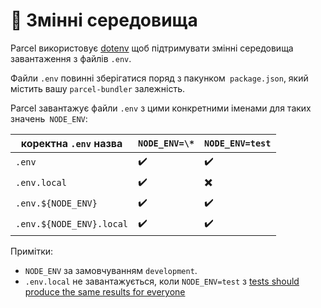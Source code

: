 # 🌳 Змінні середовища

Parcel використовує [dotenv](https://github.com/motdotla/dotenv) щоб підтримувати змінні середовища завантаження з файлів `.env`.

Файли `.env` повинні зберігатися поряд з пакунком` package.json`, який містить вашу `parcel-bundler` залежність.

Parcel завантажує файли `.env` з цими конкретними іменами для таких значень` NODE_ENV`:

| коректна `.env` назва   | `NODE_ENV=\*` | `NODE_ENV=test` |
| ------------------------ | ------------- | --------------- |
| `.env`                   | ✔️            | ✔️              |
| `.env.local`             | ✔️            | ✖️              |
| `.env.${NODE_ENV}`       | ✔️            | ✔️              |
| `.env.${NODE_ENV}.local` | ✔️            | ✔️              |

Примітки:

- `NODE_ENV` за замовчуванням `development`.
- `.env.local` не завантажується, коли `NODE_ENV=test` з [tests should produce the same results for everyone](https://github.com/parcel-bundler/parcel/blob/28df546a2249b6aac1e529dd629f506ba6b0a4bb/src/utils/env.js#L9)
